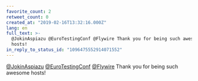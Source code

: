 ```yaml
---
favorite_count: 2
retweet_count: 0
created_at: "2019-02-16T13:32:16.000Z"
lang: en
full_text: >-
  @JokinAspiazu @EuroTestingConf @Flywire Thank you for being such awesome
  hosts!
in_reply_to_status_id: "1096475552914071552"
---
```


[@JokinAspiazu](https://twitter.com/JokinAspiazu)
[@EuroTestingConf](https://twitter.com/EuroTestingConf)
[@Flywire](https://twitter.com/Flywire) Thank you for being such awesome hosts!
